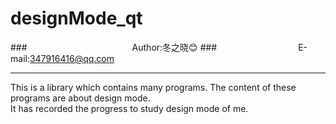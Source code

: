 designMode_qt
===========================
###　　　　　　　　　　　　Author:冬之晓:blush:
###　　　　　　　　　 E-mail:347916416@qq.com
***
This is a library which contains many programs.
The content of these programs are about design mode.   
It has recorded the progress to study design mode of me.
